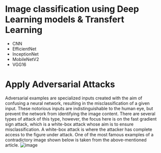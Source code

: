 # Image classification using Deep Learning models & Transfert Learning

- CNN
- EfficientNet
- InceptionNet
- MobileNetV2
- VGG16
  
# Apply Adversarial  Attacks
Adversarial examples are specialized inputs created with the aim of confusing a neural network, resulting in the misclassification of a given input. These notorious inputs are indistinguishable to the human eye, but prevent the network from identifying the image content. There are several types of attack of this type, however, the focus here is on the fast gradient sign attack, which is a white-box attack whose aim is to ensure misclassification. A white-box attack is where the attacker has complete access to the figure under attack. One of the most famous examples of a contradictory image shown below is taken from the above-mentioned article.
![image](https://github.com/EL-MEHDI-git/image-processing-project/assets/66147690/de6af3a8-6b58-41b4-9553-a0f06937b90c)

